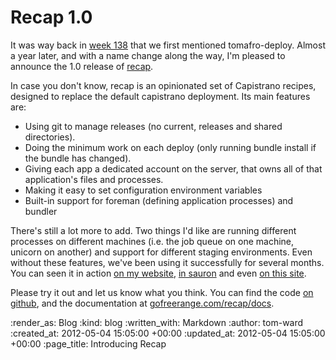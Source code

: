 Recap 1.0
=========

It was way back in [week 138](/week-138) that we first mentioned tomafro-deploy.  Almost a year later, and with a name change along the way, I'm pleased to announce the 1.0 release of [recap](https://github.com/freerange/recap).

In case you don't know, recap is an opinionated set of Capistrano recipes, designed to replace the default capistrano deployment.  Its main features are:

  - Using git to manage releases (no current, releases and shared directories).
  - Doing the minimum work on each deploy (only running bundle install if the bundle has changed).
  - Giving each app a dedicated account on the server, that owns all of that application's files and processes.
  - Making it easy to set configuration environment variables
  - Built-in support for foreman (defining application processes) and bundler

There's still a lot more to add.  Two things I'd like are running different processes on different machines (i.e. the job queue on one machine, unicorn on another) and support for different staging environments.  Even without these features, we've been using it successfully for several months.  You can seen it in action [on my website](https://github.com/tomafro/tomafro.net/blob/lanyon/Capfile), [in sauron](https://github.com/freerange/sauron/blob/master/Capfile) and even [on this site](https://github.com/freerange/site/blob/master/Capfile).

Please try it out and let us know what you think.  You can find the code [on github](https://github.com/freerange/recap), and the documentation at [gofreerange.com/recap/docs](http://gofreerange.com/recap/docs).

:render_as: Blog
:kind: blog
:written_with: Markdown
:author: tom-ward
:created_at: 2012-05-04 15:05:00 +00:00
:updated_at: 2012-05-04 15:05:00 +00:00
:page_title: Introducing Recap